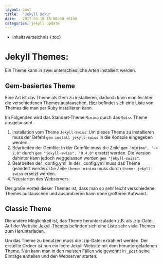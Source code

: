 ```yaml
---
layout: post
title:  "Jekyll Doku"
date:   2017-03-18 15:00:00 +0100
categories: jekyll update
---
```


* Inhaltsverzeichnis
{:toc}

# Jekyll Themes:

Ein Theme kann in zwei unterschiedliche Arten installiert werden. 


## Gem-basiertes Theme

Eine Art ist das Theme als Gem zu installieren, dadurch kann man leichter die verschiedenen Themes austauschen. [Hier] befindet sich eine Liste von Themes die man per Ruby installieren kann.

Im Folgenden wird das Standart-Theme `Minima` durch das `Swiss` Theme ausgetauscht. 
1. Installation vom Theme `Jekyll-Swiss`: Um dieses Theme zu installieren muss der Befehl `gem install jekyll-swiss` in die Konsole eingegeben werden.
2. Bearbeiten der Gemfile: In der Gemfile muss die Zeile `gem "minima", "~> 2.0"` durch `gem "jekyll-swiss", "0.4.0"` ersetzt werden. Die Version dahinter kann jedoch weggelassen werden `gem "jekyll-swiss"`. 
3. Bearbeiten der _config.yml: In der _config.yml muss das Theme geändert werden. Die Zeile `theme: minima` muss durch `theme: jekyll-swiss` ersetzt werden.
4. Neustarten des Webservers. 

Der große Vorteil dieser Themes ist, dass man so sehr leicht verschiedene Themes austauschen und ausprobieren kann ohne größeren Aufwand.


## Classic Theme

Die andere Möglichkeit ist, das Theme herunterzuladen z.B. als .zip-Datei. Auf der Website [Jekyll-Themes] befinden sich eine Liste sehr viele Themes zum Herunterladen. 

Um das Theme zu benutzen muss die .zip-Datei extrahiert werden. Der erstellte Ordner ist nun ein leere Jekyll-Website mit dem heruntergeladenen Theme. 
Nun kann man in den meisten Fällen wie gewohnt in `_post` seine Einträge erstellen und den Webserver starten. 

[Hier]: https://github.com/planetjekyll/awesome-jekyll-themes#official-themes
[Jekyll-Themes]: http://jekyllthemes.org/